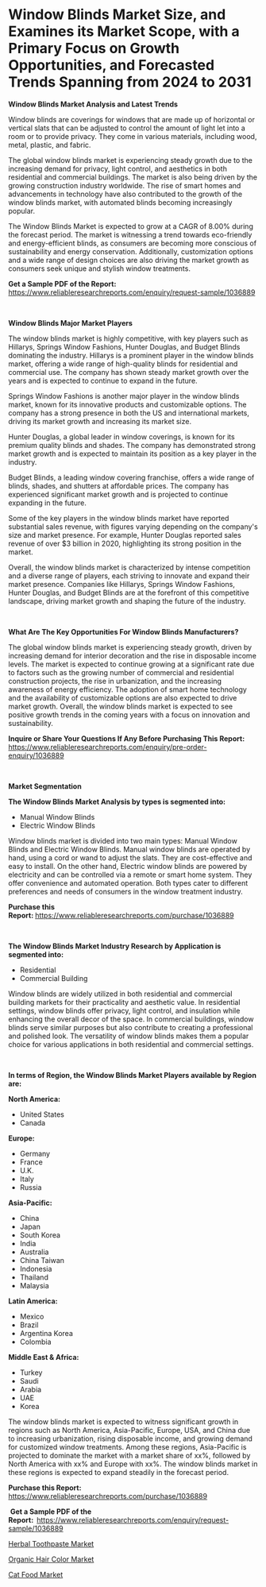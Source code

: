 <p><h1>Window Blinds Market Size, and Examines its Market Scope, with a Primary Focus on Growth Opportunities, and Forecasted Trends Spanning from 2024 to 2031</h1></p><p><strong>Window Blinds Market Analysis and Latest Trends</strong></p>
<p><p>Window blinds are coverings for windows that are made up of horizontal or vertical slats that can be adjusted to control the amount of light let into a room or to provide privacy. They come in various materials, including wood, metal, plastic, and fabric.</p><p>The global window blinds market is experiencing steady growth due to the increasing demand for privacy, light control, and aesthetics in both residential and commercial buildings. The market is also being driven by the growing construction industry worldwide. The rise of smart homes and advancements in technology have also contributed to the growth of the window blinds market, with automated blinds becoming increasingly popular.</p><p>The Window Blinds Market is expected to grow at a CAGR of 8.00% during the forecast period. The market is witnessing a trend towards eco-friendly and energy-efficient blinds, as consumers are becoming more conscious of sustainability and energy conservation. Additionally, customization options and a wide range of design choices are also driving the market growth as consumers seek unique and stylish window treatments.</p></p>
<p><strong>Get a Sample PDF of the Report:&nbsp;</strong> <a href="https://www.reliableresearchreports.com/enquiry/request-sample/1036889">https://www.reliableresearchreports.com/enquiry/request-sample/1036889</a></p>
<p>&nbsp;</p>
<p><strong>Window Blinds Major Market Players</strong></p>
<p><p>The window blinds market is highly competitive, with key players such as Hillarys, Springs Window Fashions, Hunter Douglas, and Budget Blinds dominating the industry. Hillarys is a prominent player in the window blinds market, offering a wide range of high-quality blinds for residential and commercial use. The company has shown steady market growth over the years and is expected to continue to expand in the future.</p><p>Springs Window Fashions is another major player in the window blinds market, known for its innovative products and customizable options. The company has a strong presence in both the US and international markets, driving its market growth and increasing its market size.</p><p>Hunter Douglas, a global leader in window coverings, is known for its premium quality blinds and shades. The company has demonstrated strong market growth and is expected to maintain its position as a key player in the industry.</p><p>Budget Blinds, a leading window covering franchise, offers a wide range of blinds, shades, and shutters at affordable prices. The company has experienced significant market growth and is projected to continue expanding in the future.</p><p>Some of the key players in the window blinds market have reported substantial sales revenue, with figures varying depending on the company's size and market presence. For example, Hunter Douglas reported sales revenue of over $3 billion in 2020, highlighting its strong position in the market.</p><p>Overall, the window blinds market is characterized by intense competition and a diverse range of players, each striving to innovate and expand their market presence. Companies like Hillarys, Springs Window Fashions, Hunter Douglas, and Budget Blinds are at the forefront of this competitive landscape, driving market growth and shaping the future of the industry.</p></p>
<p>&nbsp;</p>
<p><strong>What Are The Key Opportunities For Window Blinds Manufacturers?</strong></p>
<p><p>The global window blinds market is experiencing steady growth, driven by increasing demand for interior decoration and the rise in disposable income levels. The market is expected to continue growing at a significant rate due to factors such as the growing number of commercial and residential construction projects, the rise in urbanization, and the increasing awareness of energy efficiency. The adoption of smart home technology and the availability of customizable options are also expected to drive market growth. Overall, the window blinds market is expected to see positive growth trends in the coming years with a focus on innovation and sustainability.</p></p>
<p><strong>Inquire or Share Your Questions If Any Before Purchasing This Report:</strong> <a href="https://www.reliableresearchreports.com/enquiry/pre-order-enquiry/1036889">https://www.reliableresearchreports.com/enquiry/pre-order-enquiry/1036889</a></p>
<p>&nbsp;</p>
<p><strong>Market Segmentation</strong></p>
<p><strong>The Window Blinds Market Analysis by types is segmented into:</strong></p>
<p><ul><li>Manual Window Blinds</li><li>Electric Window Blinds</li></ul></p>
<p><p>Window blinds market is divided into two main types: Manual Window Blinds and Electric Window Blinds. Manual window blinds are operated by hand, using a cord or wand to adjust the slats. They are cost-effective and easy to install. On the other hand, Electric window blinds are powered by electricity and can be controlled via a remote or smart home system. They offer convenience and automated operation. Both types cater to different preferences and needs of consumers in the window treatment industry.</p></p>
<p><strong>Purchase this Report:&nbsp;</strong><a href="https://www.reliableresearchreports.com/purchase/1036889">https://www.reliableresearchreports.com/purchase/1036889</a></p>
<p>&nbsp;</p>
<p><strong>The Window Blinds Market Industry Research by Application is segmented into:</strong></p>
<p><ul><li>Residential</li><li>Commercial Building</li></ul></p>
<p><p>Window blinds are widely utilized in both residential and commercial building markets for their practicality and aesthetic value. In residential settings, window blinds offer privacy, light control, and insulation while enhancing the overall decor of the space. In commercial buildings, window blinds serve similar purposes but also contribute to creating a professional and polished look. The versatility of window blinds makes them a popular choice for various applications in both residential and commercial settings.</p></p>
<p>&nbsp;</p>
<p><strong>In terms of Region, the Window Blinds Market Players available by Region are:</strong></p>
<p>
    <p> <strong> North America: </strong>
        <ul>
            <li>United States</li>
            <li>Canada</li>
        </ul>
        </p> 
    <p> <strong> Europe: </strong>
        <ul>
            <li>Germany</li>
            <li>France</li>
            <li>U.K.</li>
            <li>Italy</li>
            <li>Russia</li>
        </ul>
        </p> 
    <p> <strong> Asia-Pacific: </strong>
        <ul>
            <li>China</li>
            <li>Japan</li>
            <li>South Korea</li>
            <li>India</li>
            <li>Australia</li>
            <li>China Taiwan</li>
            <li>Indonesia</li>
            <li>Thailand</li>
            <li>Malaysia</li>
        </ul>
        </p> 
    <p> <strong> Latin America: </strong>
        <ul>
            <li>Mexico</li>
            <li>Brazil</li>
            <li>Argentina Korea</li>
            <li>Colombia</li>
        </ul>
        </p> 
    <p> <strong> Middle East & Africa: </strong>
        <ul>
            <li>Turkey</li>
            <li>Saudi</li>
            <li>Arabia</li>
            <li>UAE</li>
            <li>Korea</li>
        </ul>
    </p>
    </p>
<p><p>The window blinds market is expected to witness significant growth in regions such as North America, Asia-Pacific, Europe, USA, and China due to increasing urbanization, rising disposable income, and growing demand for customized window treatments. Among these regions, Asia-Pacific is projected to dominate the market with a market share of xx%, followed by North America with xx% and Europe with xx%. The window blinds market in these regions is expected to expand steadily in the forecast period.</p></p>
<p><strong>Purchase this Report: </strong><a href="https://www.reliableresearchreports.com/purchase/1036889">https://www.reliableresearchreports.com/purchase/1036889</a></p>
<p>&nbsp;<strong>Get a Sample PDF of the Report:&nbsp;&nbsp;</strong><a href="https://www.reliableresearchreports.com/enquiry/request-sample/1036889">https://www.reliableresearchreports.com/enquiry/request-sample/1036889</a></p>
<p><strong></strong></p>
<p><p><a href="https://github.com/pjcfca/Market-Research-Report-List-1/blob/main/herbal-toothpaste-market.md">Herbal Toothpaste Market</a></p><p><a href="https://github.com/lylyparadise/Market-Research-Report-List-2/blob/main/organic-hair-color-market.md">Organic Hair Color Market</a></p><p><a href="https://github.com/johnbach50/Market-Research-Report-List-2/blob/main/cat-food-market.md">Cat Food Market</a></p></p>